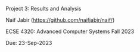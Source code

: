 Project 3: Results and Analysis

Naif Jabir (https://github.com/naifjabir/naif/)

ECSE 4320: Advanced Computer Systems Fall 2023

Due: 23-Sep-2023
